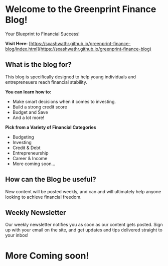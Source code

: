 # Welcome to the Greenprint Finance Blog!
Your Blueprint to Financial Success!

**Visit Here:** [https://sxashwathr.github.io/greenprint-finance-blog/index.html](https://sxashwathr.github.io/greenprint-finance-blog)

## What is the blog for?
This blog is specifically designed to help young individuals and entrepreneuers reach financial stability. 

**You can learn how to:**

- Make smart decisions when it comes to investing.
- Build a strong credit score
- Budget and Save
- And a lot more!

**Pick from a Variety of Financial Categories**

- Budgeting
- Investing
- Credit & Debt
- Entrepreneurship
- Career & Income
- More coming soon...


## How can the Blog be useful?

New content will be posted weekly, and can and will ultimately help anyone looking to achieve financial freedom. 

## Weekly Newsletter

Our weekly newsletter notifies you as soon as our content gets posted. Sign up with your email on the site, and get updates and tips delivered straight to your inbox!


# More Coming soon!

